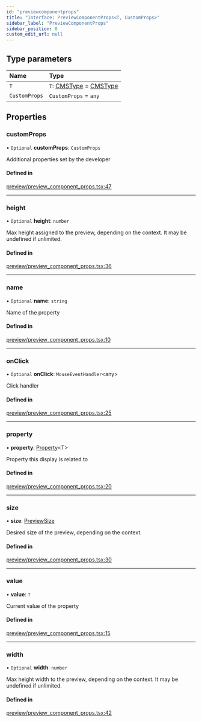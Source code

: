 ```yaml
---
id: "previewcomponentprops"
title: "Interface: PreviewComponentProps<T, CustomProps>"
sidebar_label: "PreviewComponentProps"
sidebar_position: 0
custom_edit_url: null
---
```


## Type parameters

| Name | Type |
| :------ | :------ |
| `T` | `T`: [CMSType](../types/cmstype.md) = [CMSType](../types/cmstype.md) |
| `CustomProps` | `CustomProps` = `any` |

## Properties

### customProps

• `Optional` **customProps**: `CustomProps`

Additional properties set by the developer

#### Defined in

[preview/preview_component_props.tsx:47](https://github.com/Camberi/firecms/blob/b1328ad/src/preview/preview_component_props.tsx#L47)

___

### height

• `Optional` **height**: `number`

Max height assigned to the preview, depending on the context.
It may be undefined if unlimited.

#### Defined in

[preview/preview_component_props.tsx:36](https://github.com/Camberi/firecms/blob/b1328ad/src/preview/preview_component_props.tsx#L36)

___

### name

• `Optional` **name**: `string`

Name of the property

#### Defined in

[preview/preview_component_props.tsx:10](https://github.com/Camberi/firecms/blob/b1328ad/src/preview/preview_component_props.tsx#L10)

___

### onClick

• `Optional` **onClick**: `MouseEventHandler`<any\>

Click handler

#### Defined in

[preview/preview_component_props.tsx:25](https://github.com/Camberi/firecms/blob/b1328ad/src/preview/preview_component_props.tsx#L25)

___

### property

• **property**: [Property](../types/property.md)<T\>

Property this display is related to

#### Defined in

[preview/preview_component_props.tsx:20](https://github.com/Camberi/firecms/blob/b1328ad/src/preview/preview_component_props.tsx#L20)

___

### size

• **size**: [PreviewSize](../types/previewsize.md)

Desired size of the preview, depending on the context.

#### Defined in

[preview/preview_component_props.tsx:30](https://github.com/Camberi/firecms/blob/b1328ad/src/preview/preview_component_props.tsx#L30)

___

### value

• **value**: `T`

Current value of the property

#### Defined in

[preview/preview_component_props.tsx:15](https://github.com/Camberi/firecms/blob/b1328ad/src/preview/preview_component_props.tsx#L15)

___

### width

• `Optional` **width**: `number`

Max height width to the preview, depending on the context.
It may be undefined if unlimited.

#### Defined in

[preview/preview_component_props.tsx:42](https://github.com/Camberi/firecms/blob/b1328ad/src/preview/preview_component_props.tsx#L42)
